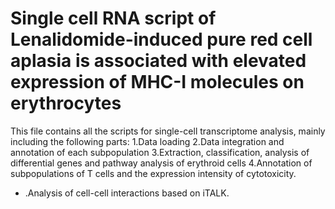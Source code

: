 # Single cell RNA script of  Lenalidomide-induced pure red cell aplasia is associated with elevated expression of MHC-I molecules on erythrocytes
This file contains all the scripts for single-cell transcriptome analysis, mainly including the following parts:
1.Data loading
2.Data integration and annotation of each subpopulation
3.Extraction, classification, analysis of differential genes and pathway analysis of erythroid cells
4.Annotation of subpopulations of T cells and the expression intensity of cytotoxicity.
- .Analysis of cell-cell interactions based on iTALK. 
